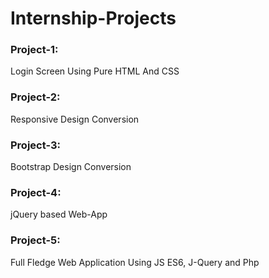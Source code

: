 # Internship-Projects

<h3>Project-1:</h3> <p> Login Screen Using Pure HTML And CSS <p/>
  
<h3>Project-2:</h3> <p> Responsive Design Conversion <p/>
  
<h3>Project-3:</h3> <p> Bootstrap Design Conversion <p/>
  
<h3>Project-4:</h3> <p> jQuery based Web-App <p/>
  
<h3>Project-5:</h3> <p> Full Fledge Web Application Using JS ES6, J-Query and Php <p/>

 
  
